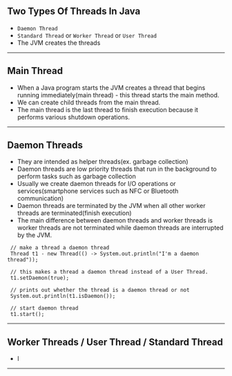 ## Two Types Of Threads In Java
- `Daemon Thread`
- `Standard Thread` or `Worker Thread` or `User Thread`
- The JVM creates the threads
---

## Main Thread
- When a Java program starts the JVM creates a thread that begins running immediately(main thread) - this thread starts the main method.
- We can create child threads from the main thread.
- The main thread is the last thread to finish execution because it performs various shutdown operations.
---

## Daemon Threads
- They are intended as helper threads(ex. garbage collection)
- Daemon threads are low priority threads that run in the background to perform tasks such as garbage collection
- Usually we create daemon threads for I/O operations or services(smartphone services such as NFC or Bluetooth communication)
- Daemon threads are terminated by the JVM when all other worker threads are terminated(finish execution)
- The main difference between daemon threads and worker threads is worker threads are not terminated while daemon threads are interrupted by the JVM.
``` 
 // make a thread a daemon thread
 Thread t1 - new Thread(() -> System.out.println("I'm a daemon thread"));
 
 // this makes a thread a daemon thread instead of a User Thread.
 t1.setDaemon(true);
 
 // prints out whether the thread is a daemon thread or not
 System.out.println(t1.isDaemon());
 
 // start daemon thread
 t1.start();
```
---

## Worker Threads / User Thread / Standard Thread
- l
---